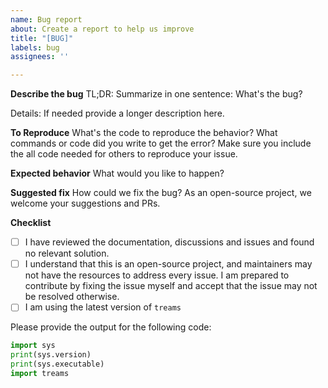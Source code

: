 ```yaml
---
name: Bug report
about: Create a report to help us improve
title: "[BUG]"
labels: bug
assignees: ''

---
```


**Describe the bug**
TL;DR: Summarize in one sentence: What's the bug?

Details: If needed provide a longer description here.

**To Reproduce**
What's the code to reproduce the behavior? What commands or code did you write to get the error?
Make sure you include the all code needed for others to reproduce your issue.

**Expected behavior**
What would you like to happen?

**Suggested fix**
How could we fix the bug? As an open-source project, we welcome your suggestions and PRs.

**Checklist**
- [ ] I have reviewed the documentation, discussions and issues and found no relevant solution.
- [ ] I understand that this is an open-source project, and maintainers may not have the resources to address every issue. I am prepared to contribute by fixing the issue myself and accept that the issue may not be resolved otherwise.
- [ ] I am using the latest version of `treams`

Please provide the output for the following code:

```python
import sys
print(sys.version)
print(sys.executable)
import treams
```
